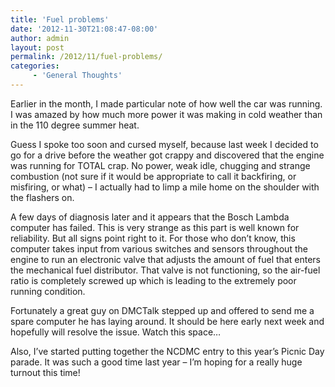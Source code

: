 ```yaml
---
title: 'Fuel problems'
date: '2012-11-30T21:08:47-08:00'
author: admin
layout: post
permalink: /2012/11/fuel-problems/
categories:
     - 'General Thoughts'
---
```


Earlier in the month, I made particular note of how well the car was running. I was amazed by how much more power it was making in cold weather than in the 110 degree summer heat.

Guess I spoke too soon and cursed myself, because last week I decided to go for a drive before the weather got crappy and discovered that the engine was running for TOTAL crap. No power, weak idle, chugging and strange combustion (not sure if it would be appropriate to call it backfiring, or misfiring, or what) – I actually had to limp a mile home on the shoulder with the flashers on.

A few days of diagnosis later and it appears that the Bosch Lambda computer has failed. This is very strange as this part is well known for reliability. But all signs point right to it. For those who don’t know, this computer takes input from various switches and sensors throughout the engine to run an electronic valve that adjusts the amount of fuel that enters the mechanical fuel distributor. That valve is not functioning, so the air-fuel ratio is completely screwed up which is leading to the extremely poor running condition.

Fortunately a great guy on DMCTalk stepped up and offered to send me a spare computer he has laying around. It should be here early next week and hopefully will resolve the issue. Watch this space…

Also, I’ve started putting together the NCDMC entry to this year’s Picnic Day parade. It was such a good time last year – I’m hoping for a really huge turnout this time!